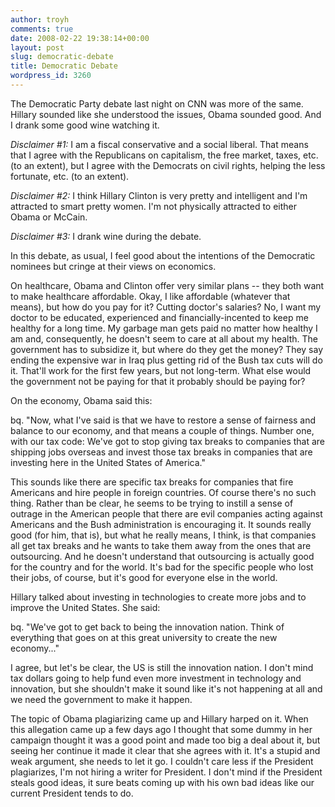 ```yaml
---
author: troyh
comments: true
date: 2008-02-22 19:38:14+00:00
layout: post
slug: democratic-debate
title: Democratic Debate
wordpress_id: 3260
---
```


The Democratic Party debate last night on CNN was more of the same. Hillary sounded like she understood the issues, Obama sounded good. And I drank some good wine watching it.

*Disclaimer #1:* I am a fiscal conservative and a social liberal. That means that I agree with the Republicans on capitalism, the free market, taxes, etc. (to an extent), but I agree with the Democrats on civil rights, helping the less fortunate, etc. (to an extent).

*Disclaimer #2:* I think Hillary Clinton is very pretty and intelligent and I'm attracted to smart pretty women. I'm not physically attracted to either Obama or McCain.

*Disclaimer #3:* I drank wine during the debate.


<!-- more -->

In this debate, as usual, I feel good about the intentions of the Democratic nominees but cringe at their views on economics.

On healthcare, Obama and Clinton offer very similar plans -- they both want to make healthcare affordable. Okay, I like affordable (whatever that means), but how do you pay for it? Cutting doctor's salaries? No, I want my doctor to be educated, experienced and financially-incented to keep me healthy for a long time. My garbage man gets paid no matter how healthy I am and, consequently, he doesn't seem to care at all about my health. The government has to subsidize it, but where do they get the money? They say ending the expensive war in Iraq plus getting rid of the Bush tax cuts will do it. That'll work for the first few years, but not long-term. What else would the government not be paying for that it probably should be paying for?

On the economy, Obama said this:

bq. "Now, what I've said is that we have to restore a sense of fairness and balance to our economy, and that means a couple of things. Number one, with our tax code: We've got to stop giving tax breaks to companies that are shipping jobs overseas and invest those tax breaks in companies that are investing here in the United States of America."

This sounds like there are specific tax breaks for companies that fire Americans and hire people in foreign countries. Of course there's no such thing. Rather than be clear, he seems to be trying to instill a sense of outrage in the American people that there are evil companies acting against Americans and the Bush administration is encouraging it. It sounds really good (for him, that is), but what he really means, I think, is that companies all get tax breaks and he wants to take them away from the ones that are outsourcing. And he doesn't understand that outsourcing is actually good for the country and for the world. It's bad for the specific people who lost their jobs, of course, but it's good for everyone else in the world.

Hillary talked about investing in technologies to create more jobs and to improve the United States. She said:

bq. "We've got to get back to being the innovation nation. Think of everything that goes on at this great university to create the new economy..."

I agree, but let's be clear, the US is still the innovation nation. I don't mind tax dollars going to help fund even more investment in technology and innovation, but she shouldn't make it sound like it's not happening at all and we need the government to make it happen.

The topic of Obama plagiarizing came up and Hillary harped on it. When this allegation came up a few days ago I thought that some dummy in her campaign thought it was a good point and made too big a deal about it, but seeing her continue it made it clear that she agrees with it. It's a stupid and weak argument, she needs to let it go. I couldn't care less if the President plagiarizes, I'm not hiring a writer for President. I don't mind if the President steals good ideas, it sure beats coming up with his own bad ideas like our current President tends to do.
